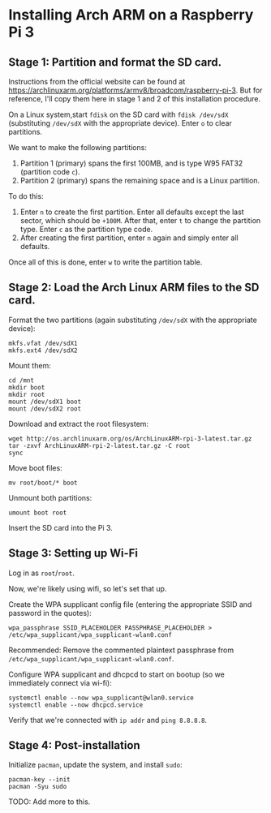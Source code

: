 # Installing Arch ARM on a Raspberry Pi 3

## Stage 1: Partition and format the SD card.

Instructions from the official website can be found at <https://archlinuxarm.org/platforms/armv8/broadcom/raspberry-pi-3>. But for reference, I'll copy them here in stage 1 and 2 of this installation procedure.

On a Linux system,start `fdisk` on the SD card with `fdisk /dev/sdX` (substituting `/dev/sdX` with the appropriate device). Enter `o` to clear partitions.

We want to make the following partitions:
1. Partition 1 (primary) spans the first 100MB, and is type W95 FAT32 (partition code `c`).
2. Partition 2 (primary) spans the remaining space and is a Linux partition.

To do this:
1. Enter `n` to create the first partition. Enter all defaults except the last sector, which should be `+100M`. After that, enter `t` to change the partition type. Enter `c` as the partition type code.
2. After creating the first partition, enter `n` again and simply enter all defaults.

Once all of this is done, enter `w` to write the partition table.

## Stage 2: Load the Arch Linux ARM files to the SD card.

Format the two partitions (again substituting `/dev/sdX` with the appropriate device):

```
mkfs.vfat /dev/sdX1
mkfs.ext4 /dev/sdX2
```

Mount them:

```
cd /mnt
mkdir boot
mkdir root
mount /dev/sdX1 boot
mount /dev/sdX2 root
```

Download and extract the root filesystem:

```
wget http://os.archlinuxarm.org/os/ArchLinuxARM-rpi-3-latest.tar.gz
tar -zxvf ArchLinuxARM-rpi-2-latest.tar.gz -C root
sync
```

Move boot files:

```
mv root/boot/* boot
```

Unmount both partitions:

```
umount boot root
```

Insert the SD card into the Pi 3.

## Stage 3: Setting up Wi-Fi

Log in as `root`/`root`.

Now, we're likely using wifi, so let's set that up. 

Create the WPA supplicant config file (entering the appropriate SSID and password in the quotes):

```
wpa_passphrase SSID_PLACEHOLDER PASSPHRASE_PLACEHOLDER > /etc/wpa_supplicant/wpa_supplicant-wlan0.conf
```

Recommended: Remove the commented plaintext passphrase from `/etc/wpa_supplicant/wpa_supplicant-wlan0.conf`.

Configure WPA supplicant and dhcpcd to start on bootup (so we immediately connect via wi-fi):

```
systemctl enable --now wpa_supplicant@wlan0.service
systemctl enable --now dhcpcd.service
```

Verify that we're connected with `ip addr` and `ping 8.8.8.8`.

## Stage 4: Post-installation

Initialize `pacman`, update the system, and install `sudo`:

```
pacman-key --init
pacman -Syu sudo
```

TODO: Add more to this.
